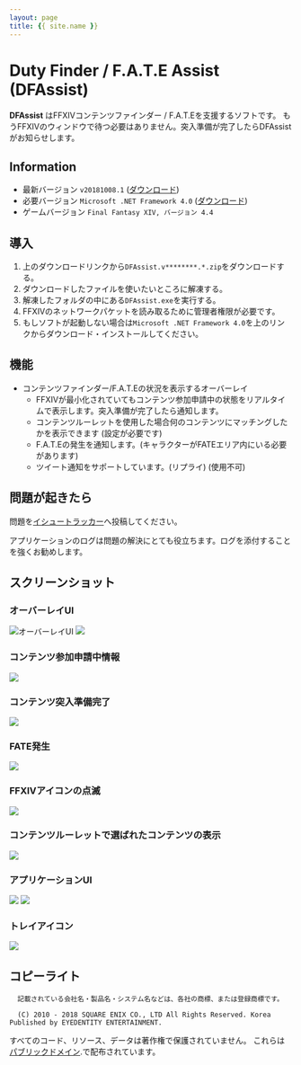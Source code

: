 ```yaml
---
layout: page
title: {{ site.name }}
---
```


# Duty Finder / F.A.T.E Assist (DFAssist)
**DFAssist** はFFXIVコンテンツファインダー / F.A.T.Eを支援するソフトです。
もうFFXIVのウィンドウで待つ必要はありません。突入準備が完了したらDFAssistがお知らせします。

## Information
- 最新バージョン ```v20181008.1``` ([ダウンロード](https://github.com/jaehyuk-lee/DFAssist/releases/latest))
- 必要バージョン ```Microsoft .NET Framework 4.0``` ([ダウンロード](https://www.microsoft.com/ja-jp/download/details.aspx?id=17851))
- ゲームバージョン ```Final Fantasy XIV, バージョン 4.4```

## 導入
1. 上のダウンロードリンクから``DFAssist.v********.*.zip``をダウンロードする。
2. ダウンロードしたファイルを使いたいところに解凍する。
3. 解凍したフォルダの中にある``DFAssist.exe``を実行する。
4. FFXIVのネットワークパケットを読み取るために管理者権限が必要です。
5. もしソフトが起動しない場合は``Microsoft .NET Framework 4.0``を上のリンクからダウンロード・インストールしてください。

## 機能
- コンテンツファインダー/F.A.T.Eの状況を表示するオーバーレイ
  - FFXIVが最小化されていてもコンテンツ参加申請中の状態をリアルタイムで表示します。突入準備が完了したら通知します。
  - コンテンツルーレットを使用した場合何のコンテンツにマッチングしたかを表示できます (設定が必要です)
  - F.A.T.Eの発生を通知します。(キャラクターがFATEエリア内にいる必要があります)
  - ツイート通知をサポートしています。(リプライ) (使用不可)

## 問題が起きたら
問題を[イシュートラッカー](https://github.com/jaehyuk-lee/DFAssist/issues)へ投稿してください。

アプリケーションのログは問題の解決にとても役立ちます。ログを添付することを強くお勧めします。

## スクリーンショット

### オーバーレイUI
![オーバーレイUI](https://i.imgur.com/W904lHM.jpg)
![](https://i.imgur.com/r1KmWb3.jpg)

### コンテンツ参加申請中情報
![](https://i.imgur.com/kVfTFyD.jpg)

### コンテンツ突入準備完了
![](https://i.imgur.com/JgBA1F3.gif)

### FATE発生
![](https://i.imgur.com/AwRA9Ac.gif)

### FFXIVアイコンの点滅
![](https://i.imgur.com/ndNAFZ8.gif)

### コンテンツルーレットで選ばれたコンテンツの表示
![](https://i.imgur.com/4ztaLkR.jpg)

### アプリケーションUI
![](https://i.imgur.com/uoYRaif.png)
![](https://i.imgur.com/XbOSVVr.png)

### トレイアイコン
![](https://i.imgur.com/zecDrdh.jpg)

## コピーライト
```
  記載されている会社名・製品名・システム名などは、各社の商標、または登録商標です。

  (C) 2010 - 2018 SQUARE ENIX CO., LTD All Rights Reserved. Korea Published by EYEDENTITY ENTERTAINMENT.
```
すべてのコード、リソース、データは著作権で保護されていません。
これらは[パブリックドメイン](https://ja.wikipedia.org/wiki/%E3%83%91%E3%83%96%E3%83%AA%E3%83%83%E3%82%AF%E3%83%89%E3%83%A1%E3%82%A4%E3%83%B3).で配布されています。
